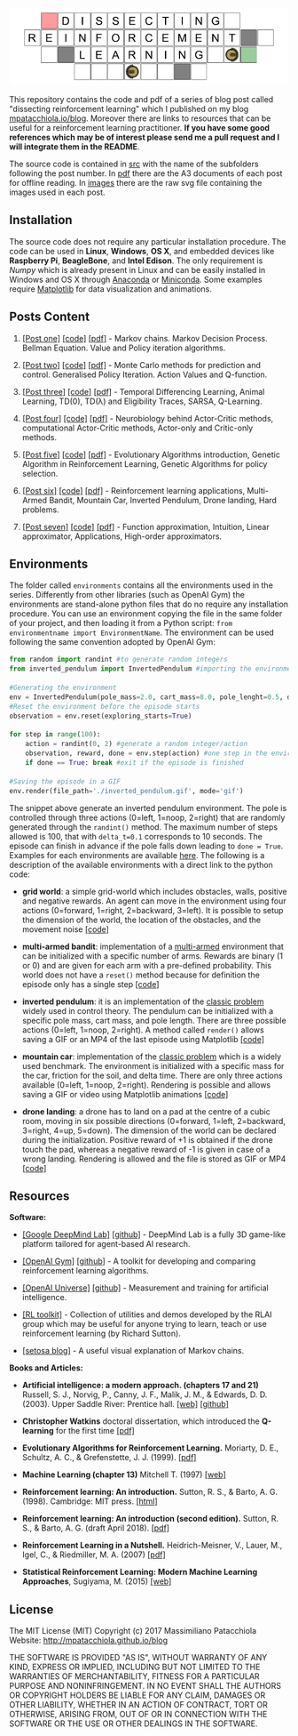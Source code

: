 

<div style="text-align:center"><img src ="./images/local/header.png" /></div>

This repository contains the code and pdf of a series of blog post called "dissecting reinforcement learning" which I published on my blog [mpatacchiola.io/blog](https://mpatacchiola.github.io/blog/). Moreover there are links to resources that can be useful for a reinforcement learning practitioner. **If you have some good references which may be of interest please send me a pull request and I will integrate them in the README**.

The source code is contained in [src](./src) with the name of the subfolders following the post number. In [pdf](./pdf) there are the A3 documents of each post for offline reading. In [images](./images) there are the raw svg file containing the images used in each post.

Installation
------------

The source code does not require any particular installation procedure. The code can be used in **Linux**, **Windows**, **OS X**, and embedded devices like **Raspberry Pi**, **BeagleBone**, and **Intel Edison**. The only requirement is *Numpy* which is already present in Linux and can be easily installed in Windows and OS X through [Anaconda](https://conda.io/docs/install/full.html) or [Miniconda](https://conda.io/miniconda.html). Some examples require [Matplotlib](https://matplotlib.org/) for data visualization and animations.

Posts Content
------------

1. [[Post one]](https://mpatacchiola.github.io/blog/2016/12/09/dissecting-reinforcement-learning.html) [[code]](./src/1) [[pdf]](./pdf) - Markov chains. Markov Decision Process. Bellman Equation. Value and Policy iteration algorithms. 

2. [[Post two]](https://mpatacchiola.github.io/blog/2017/01/15/dissecting-reinforcement-learning-2.html) [[code]](./src/2) [[pdf]](./pdf) - Monte Carlo methods for prediction and control. Generalised Policy Iteration. Action Values and Q-function.

3. [[Post three]](https://mpatacchiola.github.io/blog/2017/01/29/dissecting-reinforcement-learning-3.html) [[code]](./src/3) [[pdf]](./pdf) - Temporal Differencing Learning, Animal Learning, TD(0), TD(λ) and Eligibility Traces, SARSA, Q-Learning.

4. [[Post four]](https://mpatacchiola.github.io/blog/2017/02/11/dissecting-reinforcement-learning-4.html) [[code]](./src/4) [[pdf]](./pdf) - Neurobiology behind Actor-Critic methods, computational Actor-Critic methods, Actor-only and Critic-only methods.

5. [[Post five]](https://mpatacchiola.github.io/blog/2017/03/14/dissecting-reinforcement-learning-5.html) [[code]](./src/5) [[pdf]](./pdf) - Evolutionary Algorithms introduction, Genetic Algorithm in Reinforcement Learning, Genetic Algorithms for policy selection.

6. [[Post six]](https://mpatacchiola.github.io/blog/2017/08/14/dissecting-reinforcement-learning-6.html) [[code]](./src/6) [[pdf]](./pdf) - Reinforcement learning applications, Multi-Armed Bandit, Mountain Car, Inverted Pendulum, Drone landing, Hard problems.

7. [[Post seven]](https://mpatacchiola.github.io/blog/2017/12/11/dissecting-reinforcement-learning-7.html) [[code]](./src/7) [[pdf]](./pdf) - Function approximation, Intuition, Linear approximator, Applications, High-order approximators.


Environments
-------------

The folder called `environments` contains all the environments used in the series. Differently from other libraries (such as OpenAI Gym) the environments are stand-alone python files that do no require any installation procedure. You can use an environment copying the file in the same folder of your project, and then loading it from a Python script: `from environmentname import EnvironmentName`. The environment can be used following the same convention adopted by OpenAI Gym:

```python
from random import randint #to generate random integers
from inverted_pendulum import InvertedPendulum #importing the environment

#Generating the environment
env = InvertedPendulum(pole_mass=2.0, cart_mass=8.0, pole_lenght=0.5, delta_t=0.1)
#Reset the environment before the episode starts
observation = env.reset(exploring_starts=True) 

for step in range(100):
    action = randint(0, 2) #generate a random integer/action
    observation, reward, done = env.step(action) #one step in the environment
    if done == True: break #exit if the episode is finished

#Saving the episode in a GIF
env.render(file_path='./inverted_pendulum.gif', mode='gif')
```

The snippet above generate an inverted pendulum environment. The pole is controlled through three actions (0=left, 1=noop, 2=right) that are randomly generated through the `randint()` method. The maximum number of steps allowed is 100, that with `delta_t=0.1` corresponds to 10 seconds. The episode can finish in advance if the pole falls down leading to `done = True`. Examples for each environments are available [here](./src/6). The following is a description of the available environments with a direct link to the python code:

- **grid world**: a simple grid-world which includes obstacles, walls, positive and negative rewards. An agent can move in the environment using four actions (0=forward, 1=right, 2=backward, 3=left). It is possible to setup the dimension of the world, the location of the obstacles, and the movement noise [[code]](./environments/gridworld.py) 

- **multi-armed bandit**: implementation of a [multi-armed](https://en.wikipedia.org/wiki/Multi-armed_bandit) environment that can be initialized with a specific number of arms. Rewards are binary (1 or 0) and are given for each arm with a pre-defined probability. This world does not have a `reset()` method because for definition the episode only has a single step [[code]](./environments/multi_armed_bandit.py)

- **inverted pendulum**: it is an implementation of the [classic problem](https://en.wikipedia.org/wiki/Inverted_pendulum) widely used in control theory. The pendulum can be initialized with a specific pole mass, cart mass, and pole length. There are three possible actions (0=left, 1=noop, 2=right). A method called `render()` allows saving a GIF or an MP4 of the last episode using Matplotlib [[code]](./environments/inverted_pendulum.py)

- **mountain car**: implementation of the [classic problem](https://en.wikipedia.org/wiki/Mountain_car_problem) which is a widely used benchmark. The environment is initialized with a specific mass for the car, friction for the soil, and delta time. There are only three actions available (0=left, 1=noop, 2=right). Rendering is possible and allows saving a GIF or video using Matplotlib animations [[code]](./environments/mountain_car.py)

- **drone landing**: a drone has to land on a pad at the centre of a cubic room, moving in six possible directions (0=forward, 1=left, 2=backward, 3=right, 4=up, 5=down). The dimension of the world can be declared during the initialization. Positive reward of +1 is obtained if the drone touch the pad, whereas a negative reward of -1 is given in case of a wrong landing. Rendering is allowed and the file is stored as GIF or MP4 [[code]](./environments/drone_landing.py)



Resources
---------

**Software:**

- [[Google DeepMind Lab]](https://deepmind.com/blog/open-sourcing-deepmind-lab/) [[github]](https://github.com/deepmind/lab) - DeepMind Lab is a fully 3D game-like platform tailored for agent-based AI research.

- [[OpenAI Gym]](https://gym.openai.com/) [[github]](https://github.com/openai/gym) - A toolkit for developing and comparing reinforcement learning algorithms.

- [[OpenAI Universe]](https://universe.openai.com/) [[github]](https://github.com/openai/universe) - Measurement and training for artificial intelligence.

- [[RL toolkit]](http://incompleteideas.net/rlai.cs.ualberta.ca/RLAI/RLtoolkit/RLtoolkit1.0.html) - Collection of utilities and demos developed by the RLAI group which may be useful for anyone trying to learn, teach or use reinforcement learning (by Richard Sutton).

- [[setosa blog]](http://setosa.io/blog/2014/07/26/markov-chains/index.html) - A useful visual explanation of Markov chains.  

**Books and Articles:**

- **Artificial intelligence: a modern approach. (chapters 17 and 21)** Russell, S. J., Norvig, P., Canny, J. F., Malik, J. M., & Edwards, D. D. (2003). Upper Saddle River: Prentice hall. [[web]](http://aima.cs.berkeley.edu/) [[github]](https://github.com/aimacode)

- **Christopher Watkins** doctoral dissertation, which introduced the **Q-learning** for the first time [[pdf]](https://www.researchgate.net/profile/Christopher_Watkins2/publication/33784417_Learning_From_Delayed_Rewards/links/53fe12e10cf21edafd142e03/Learning-From-Delayed-Rewards.pdf)

- **Evolutionary Algorithms for Reinforcement Learning.** Moriarty, D. E., Schultz, A. C., & Grefenstette, J. J. (1999). [[pdf]](https://www.jair.org/media/613/live-613-1809-jair.pdf)

- **Machine Learning (chapter 13)** Mitchell T. (1997) [[web]](http://www.cs.cmu.edu/~tom/mlbook.html)

- **Reinforcement learning: An introduction.** Sutton, R. S., & Barto, A. G. (1998). Cambridge: MIT press. [[html]](https://webdocs.cs.ualberta.ca/~sutton/book/ebook/the-book.html)

- **Reinforcement learning: An introduction (second edition).** Sutton, R. S., & Barto, A. G. (draft April 2018). [[pdf]](http://incompleteideas.net/book/the-book-2nd.html)

- **Reinforcement Learning in a Nutshell.** Heidrich-Meisner, V., Lauer, M., Igel, C., & Riedmiller, M. A. (2007) [[pdf]](http://citeseerx.ist.psu.edu/viewdoc/download?doi=10.1.1.69.9557&rep=rep1&type=pdf)

- **Statistical Reinforcement Learning: Modern Machine Learning Approaches**, Sugiyama, M. (2015) [[web]](https://www.crcpress.com/Statistical-Reinforcement-Learning-Modern-Machine-Learning-Approaches/Sugiyama/p/book/9781439856895)


License
--------
The MIT License (MIT)
Copyright (c) 2017 Massimiliano Patacchiola
Website: http://mpatacchiola.github.io/blog

THE SOFTWARE IS PROVIDED "AS IS", WITHOUT WARRANTY OF ANY KIND, EXPRESS OR IMPLIED, INCLUDING BUT NOT LIMITED TO THE WARRANTIES OF MERCHANTABILITY, FITNESS FOR A PARTICULAR PURPOSE AND NONINFRINGEMENT. IN NO EVENT SHALL THE AUTHORS OR COPYRIGHT HOLDERS BE LIABLE FOR ANY 
CLAIM, DAMAGES OR OTHER LIABILITY, WHETHER IN AN ACTION OF CONTRACT, TORT OR OTHERWISE, ARISING FROM, OUT OF OR IN CONNECTION WITH THE 
SOFTWARE OR THE USE OR OTHER DEALINGS IN THE SOFTWARE.
